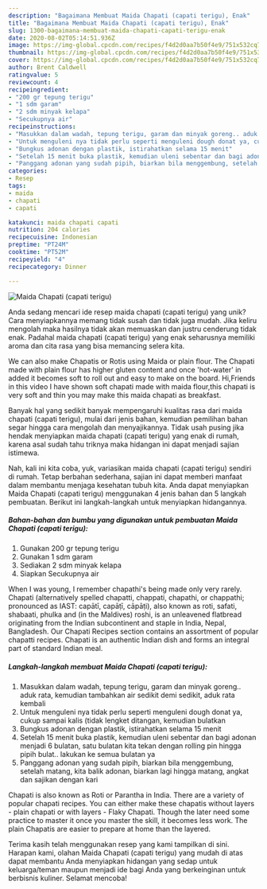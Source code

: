```yaml
---
description: "Bagaimana Membuat Maida Chapati (capati terigu), Enak"
title: "Bagaimana Membuat Maida Chapati (capati terigu), Enak"
slug: 1300-bagaimana-membuat-maida-chapati-capati-terigu-enak
date: 2020-08-02T05:14:51.936Z
image: https://img-global.cpcdn.com/recipes/f4d2d0aa7b50f4e9/751x532cq70/maida-chapati-capati-terigu-foto-resep-utama.jpg
thumbnail: https://img-global.cpcdn.com/recipes/f4d2d0aa7b50f4e9/751x532cq70/maida-chapati-capati-terigu-foto-resep-utama.jpg
cover: https://img-global.cpcdn.com/recipes/f4d2d0aa7b50f4e9/751x532cq70/maida-chapati-capati-terigu-foto-resep-utama.jpg
author: Brent Caldwell
ratingvalue: 5
reviewcount: 4
recipeingredient:
- "200 gr tepung terigu"
- "1 sdm garam"
- "2 sdm minyak kelapa"
- "Secukupnya air"
recipeinstructions:
- "Masukkan dalam wadah, tepung terigu, garam dan minyak goreng.. aduk rata, kemudian tambahkan air sedikit demi sedikit, aduk rata kembali"
- "Untuk menguleni nya tidak perlu seperti menguleni dough donat ya, cukup sampai kalis (tidak lengket ditangan, kemudian bulatkan"
- "Bungkus adonan dengan plastik, istirahatkan selama 15 menit"
- "Setelah 15 menit buka plastik, kemudian uleni sebentar dan bagi adonan menjadi 6 bulatan, satu bulatan kita tekan dengan rolling pin hingga pipih bulat.. lakukan ke semua bulatan ya"
- "Panggang adonan yang sudah pipih, biarkan bila menggembung, setelah matang, kita balik adonan, biarkan lagi hingga matang, angkat dan sajikan dengan kari"
categories:
- Resep
tags:
- maida
- chapati
- capati

katakunci: maida chapati capati 
nutrition: 204 calories
recipecuisine: Indonesian
preptime: "PT24M"
cooktime: "PT52M"
recipeyield: "4"
recipecategory: Dinner

---
```



![Maida Chapati (capati terigu)](https://img-global.cpcdn.com/recipes/f4d2d0aa7b50f4e9/751x532cq70/maida-chapati-capati-terigu-foto-resep-utama.jpg)

Anda sedang mencari ide resep maida chapati (capati terigu) yang unik? Cara menyiapkannya memang tidak susah dan tidak juga mudah. Jika keliru mengolah maka hasilnya tidak akan memuaskan dan justru cenderung tidak enak. Padahal maida chapati (capati terigu) yang enak seharusnya memiliki aroma dan cita rasa yang bisa memancing selera kita.

We can also make Chapatis or Rotis using Maida or plain flour. The Chapati made with plain flour has higher gluten content and once &#39;hot-water&#39; in added it becomes soft to roll out and easy to make on the board. Hi,Friends in this video I have shown soft chapati made with maida flour,this chapati is very soft and thin you may make this maida chapati as breakfast.

Banyak hal yang sedikit banyak mempengaruhi kualitas rasa dari maida chapati (capati terigu), mulai dari jenis bahan, kemudian pemilihan bahan segar hingga cara mengolah dan menyajikannya. Tidak usah pusing jika hendak menyiapkan maida chapati (capati terigu) yang enak di rumah, karena asal sudah tahu triknya maka hidangan ini dapat menjadi sajian istimewa.


Nah, kali ini kita coba, yuk, variasikan maida chapati (capati terigu) sendiri di rumah. Tetap berbahan sederhana, sajian ini dapat memberi manfaat dalam membantu menjaga kesehatan tubuh kita. Anda dapat menyiapkan Maida Chapati (capati terigu) menggunakan 4 jenis bahan dan 5 langkah pembuatan. Berikut ini langkah-langkah untuk menyiapkan hidangannya.

<!--inarticleads1-->

##### Bahan-bahan dan bumbu yang digunakan untuk pembuatan Maida Chapati (capati terigu):

1. Gunakan 200 gr tepung terigu
1. Gunakan 1 sdm garam
1. Sediakan 2 sdm minyak kelapa
1. Siapkan Secukupnya air


When I was young, I remember chapathi&#39;s being made only very rarely. Chapati (alternatively spelled chapatti, chappati, chapathi, or chappathi; pronounced as IAST: capātī, capāṭī, cāpāṭi), also known as roti, safati, shabaati, phulka and (in the Maldives) roshi, is an unleavened flatbread originating from the Indian subcontinent and staple in India, Nepal, Bangladesh. Our Chapati Recipes section contains an assortment of popular chapatti recipes. Chapati is an authentic Indian dish and forms an integral part of standard Indian meal. 

<!--inarticleads2-->

##### Langkah-langkah membuat Maida Chapati (capati terigu):

1. Masukkan dalam wadah, tepung terigu, garam dan minyak goreng.. aduk rata, kemudian tambahkan air sedikit demi sedikit, aduk rata kembali
1. Untuk menguleni nya tidak perlu seperti menguleni dough donat ya, cukup sampai kalis (tidak lengket ditangan, kemudian bulatkan
1. Bungkus adonan dengan plastik, istirahatkan selama 15 menit
1. Setelah 15 menit buka plastik, kemudian uleni sebentar dan bagi adonan menjadi 6 bulatan, satu bulatan kita tekan dengan rolling pin hingga pipih bulat.. lakukan ke semua bulatan ya
1. Panggang adonan yang sudah pipih, biarkan bila menggembung, setelah matang, kita balik adonan, biarkan lagi hingga matang, angkat dan sajikan dengan kari


Chapati is also known as Roti or Parantha in India. There are a variety of popular chapati recipes. You can either make these chapatis without layers - plain chapati or with layers - Flaky Chapati. Though the later need some practice to master it once you master the skill, it becomes less work. The plain Chapatis are easier to prepare at home than the layered. 

Terima kasih telah menggunakan resep yang kami tampilkan di sini. Harapan kami, olahan Maida Chapati (capati terigu) yang mudah di atas dapat membantu Anda menyiapkan hidangan yang sedap untuk keluarga/teman maupun menjadi ide bagi Anda yang berkeinginan untuk berbisnis kuliner. Selamat mencoba!

